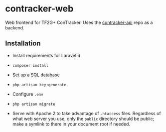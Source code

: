 # contracker-web

Web frontend for TF2G+ ConTracker. Uses the [contracker-api](https://github.com/scoliono/contracker-api) repo as a backend.

## Installation

- Install requirements for Laravel 6

- `composer install`

- Set up a SQL database

- `php artisan key:generate`

- Configure `.env`

- `php artisan migrate`

- Serve with Apache 2 to take advantage of `.htaccess` files. Regardless of what web server you use, only the `public` directory should be public; make a symlink to there in your document root if needed.

